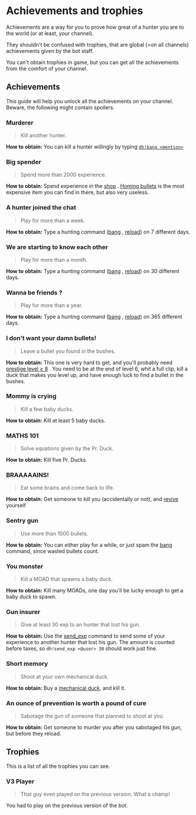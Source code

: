 # Achievements and trophies

Achievements are a way for you to prove how great of a hunter you are to the world (or at least, your channel).

They shouldn't be confused with trophies, that are global (=on all channels) achievements given by the bot staff.

You can't obtain trophies in game, but you can get all the achievements from the comfort of your channel.

## Achievements

This guide will help you unlock all the achievements on your channel. Beware, the following might contain spoilers.

### Murderer

> Kill another hunter.

**How to obtain:** You can kill a hunter willingly by
typing [`dh!bang <mention>`](https://duckhunt.me/commands?command=bang)

### Big spender

> Spend more than 2000 experience.

**How to obtain:** Spend experience in the [shop](https://duckhunt.me/commands?command=shop)
. [Homing bullets](https://duckhunt.me/commands?command=shop%20homing) is the most expensive item you can find in there,
but also very useless.

### A hunter joined the chat

> Play for more than a week.

**How to obtain:** Type a hunting command ([bang](https://duckhunt.me/commands?command=bang)
, [reload](https://duckhunt.me/commands?command=reload)) on 7 different days.

### We are starting to know each other

> Play for more than a month.

**How to obtain:** Type a hunting command ([bang](https://duckhunt.me/commands?command=bang)
, [reload](https://duckhunt.me/commands?command=reload)) on 30 different days.

### Wanna be friends ?

> Play for more than a year.

**How to obtain:** Type a hunting command ([bang](https://duckhunt.me/commands?command=bang)
, [reload](https://duckhunt.me/commands?command=reload)) on 365 different days.

### I don't want your damn bullets!

> Leave a bullet you found in the bushes.

**How to obtain:** This one is very hard to get, and you'll probably need [prestige level ≥ 8](levels-and-experience.md)
. You need to be at the end of level 6, whit a full clip, kill a duck that makes you level up, and have enough luck to
find a bullet in the bushes.

### Mommy is crying

> Kill a few baby ducks.

**How to obtain:** Kill at least 5 baby ducks.

### MATHS 101

> Solve equations given by the Pr. Duck.

**How to obtain:** Kill five Pr. Ducks.

### BRAAAAAINS!

> Eat some brains and come back to life.

**How to obtain:** Get someone to kill you (accidentally or not),
and [revive](https://duckhunt.me/commands?command=revive) yourself

### Sentry gun

> Use more than 1000 bullets.

**How to obtain:** You can either play for a while, or just spam the [bang](https://duckhunt.me/commands?command=bang)
command, since wasted bullets count.

### You monster

> Kill a MOAD that spawns a baby duck.

**How to obtain:** Kill many MOADs, one day you'll be lucky enough to get a baby duck to spawn.

### Gun insurer

> Give at least 30 exp to an hunter that lost his gun.

**How to obtain:** Use the [send_exp](https://duckhunt.me/commands?command=send_exp) command to send some of your
experience to another hunter that lost his gun. The amount is counted before taxes, so `dh!send_exp <@user> 30` should
work just fine.

### Short memory

> Shoot at your own mechanical duck.

**How to obtain:** Buy a [mechanical duck](https://duckhunt.me/commands?command=shop%20mechanical), and kill it.

### An ounce of prevention is worth a pound of cure

> Sabotage the gun of someone that planned to shoot at you.

**How to obtain:** Get someone to murder you after you sabotaged his gun, but before they reload.

## Trophies

This is a list of all the trophies you can see.

### V3 Player

> That guy even played on the previous version. What a champ!

You had to play on the previous version of the bot.

